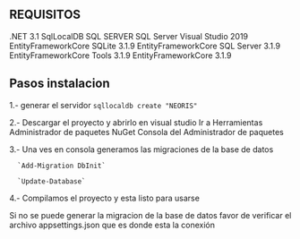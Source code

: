 ## REQUISITOS

.NET 3.1
SqlLocalDB SQL SERVER
SQL Server
Visual Studio 2019
EntityFrameworkCore SQLite 3.1.9
EntityFrameworkCore SQL Server 3.1.9
EntityFrameworkCore Tools 3.1.9
EntityFrameworkCore 3.1.9

## Pasos instalacion

1.- generar el servidor `sqllocaldb create "NEORIS"`

2.- Descargar el proyecto y abrirlo en visual studio
    Ir a Herramientas
    Administrador de paquetes NuGet
    Consola del Administrador de paquetes
    
3.-  Una ves en consola generamos las migraciones de la base de datos 

      `Add-Migration DbInit`
      
      `Update-Database`

4.- Compilamos el proyecto y esta listo para usarse

Si no se puede generar la migracion de la base de datos favor de verificar el archivo appsettings.json que es donde esta la conexión
